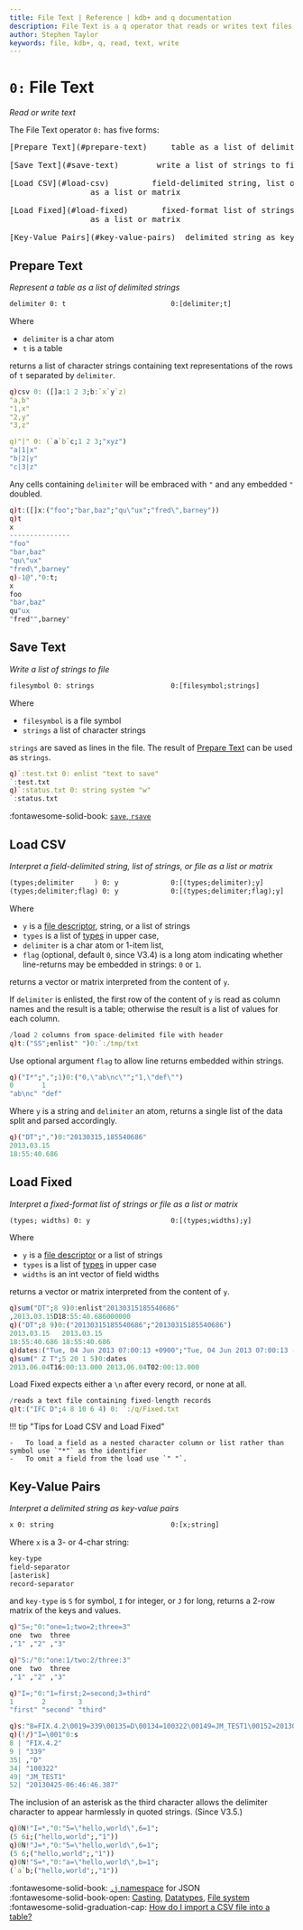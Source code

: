 ```yaml
---
title: File Text | Reference | kdb+ and q documentation
description: File Text is a q operator that reads or writes text files.
author: Stephen Taylor
keywords: file, kdb+, q, read, text, write
---
```

# `0:` File Text

_Read or write text_




The File Text operator `0:` has five forms:

<pre markdown="1" class="language-txt">
[Prepare Text](#prepare-text)     table as a list of delimited strings

[Save Text](#save-text)        write a list of strings to file

[Load CSV](#load-csv)         field-delimited string, list of strings, or file, 
                 as a list or matrix

[Load Fixed](#load-fixed)       fixed-format list of strings, or file, 
                 as a list or matrix

[Key-Value Pairs](#key-value-pairs)  delimited string as key-value pairs
</pre>

## Prepare Text

_Represent a table as a list of delimited strings_

```txt
delimiter 0: t                          0:[delimiter;t]
```

Where 

-   `delimiter` is a char atom 
-   `t` is a table

returns a list of character strings containing text representations of the rows of `t` separated by `delimiter`. 

```q
q)csv 0: ([]a:1 2 3;b:`x`y`z)
"a,b"
"1,x"
"2,y"
"3,z"

q)"|" 0: (`a`b`c;1 2 3;"xyz")
"a|1|x"
"b|2|y"
"c|3|z"
```

Any cells containing `delimiter` will be embraced with `"` and any embedded `"` doubled.

```q
q)t:([]x:("foo";"bar,baz";"qu\"ux";"fred\",barney"))
q)t
x
---------------
"foo"
"bar,baz"
"qu\"ux"
"fred\",barney"
q)-1@","0:t;
x
foo
"bar,baz"
qu"ux
"fred"",barney"
```



## Save Text

_Write a list of strings to file_

```txt
filesymbol 0: strings                   0:[filesymbol;strings]
```

Where 

-   `filesymbol` is a file symbol
-   `strings` a list of character strings

`strings` are saved as lines in the file. The result of [Prepare Text](#prepare-text) can be used as `strings`.

```q
q)`:test.txt 0: enlist "text to save"
`:test.txt
q)`:status.txt 0: string system "w"
`:status.txt
```

:fontawesome-solid-book:
[`save`, `rsave`](save.md)


## Load CSV

_Interpret a field-delimited string, list of strings, or file as a list or matrix_

```txt
(types;delimiter     ) 0: y             0:[(types;delimiter);y]
(types;delimiter;flag) 0: y             0:[(types;delimiter;flag);y]
```

Where 

-   `y` is a [file descriptor](../basics/glossary.md#file-descriptor), string, or a list of strings
-   `types` is a list of [types](../basics/datatypes.md#primitive-datatypes) in upper case,
-   `delimiter` is a char atom or 1-item list,
-   `flag` (optional, default `0`, since V3.4) is a long atom indicating whether line-returns may be embedded in strings: `0` or `1`. 

returns a vector or matrix interpreted from the content of `y`.

If `delimiter` is enlisted, the first row of the content of `y` is read as column names and the result is a table; otherwise the result is a list of values for each column.

```q
/load 2 columns from space-delimited file with header 
q)t:("SS";enlist" ")0:`:/tmp/txt
```

Use optional argument `flag` to allow line returns embedded within strings.

```q
q)("I*";",";1)0:("0,\"ab\nc\"";"1,\"def\"")
0       1
"ab\nc" "def"
```

Where `y` is a string and `delimiter` an atom, returns a single list of the data split and parsed accordingly. 

```q
q)("DT";",")0:"20130315,185540686"
2013.03.15
18:55:40.686
```


## Load Fixed

_Interpret a fixed-format list of strings or file as a list or matrix_

```txt
(types; widths) 0: y                    0:[(types;widths);y]
```

Where 

-   `y` is a [file descriptor](../basics/glossary.md#file-descriptor) or a list of strings
-   `types` is a list of [types](../basics/datatypes.md#primitive-datatypes) in upper case
-   `widths` is an int vector of field widths

returns a vector or matrix interpreted from the content of `y`.

```q
q)sum("DT";8 9)0:enlist"20130315185540686"
,2013.03.15D18:55:40.686000000
q)("DT";8 9)0:("20130315185540686";"20130315185540686")
2013.03.15   2013.03.15
18:55:40.686 18:55:40.686
q)dates:("Tue, 04 Jun 2013 07:00:13 +0900";"Tue, 04 Jun 2013 07:00:13 -0500")
q)sum(" Z T";5 20 1 5)0:dates
2013.06.04T16:00:13.000 2013.06.04T02:00:13.000
```

Load Fixed expects either a `\n` after every record, or none at all.

```q
/reads a text file containing fixed-length records
q)t:("IFC D";4 8 10 6 4) 0: `:/q/Fixed.txt 
```

!!! tip "Tips for Load CSV and Load Fixed"

    -   To load a field as a nested character column or list rather than symbol use `"*"` as the identifier
    -   To omit a field from the load use `" "`.


## Key-Value Pairs

_Interpret a delimited string as key-value pairs_

```txt
x 0: string                             0:[x;string]
```

Where `x` is a 3- or 4-char string: 

```txt
key-type
field-separator
[asterisk]
record-separator
```

and `key-type` is `S` for symbol, `I` for integer, or `J` for long, returns a 2-row matrix of the keys and values. 

```q
q)"S=;"0:"one=1;two=2;three=3"
one  two  three
,"1" ,"2" ,"3"

q)"S:/"0:"one:1/two:2/three:3"
one  two  three
,"1" ,"2" ,"3"

q)"I=;"0:"1=first;2=second;3=third"
1       2        3
"first" "second" "third"

q)s:"8=FIX.4.2\0019=339\00135=D\00134=100322\00149=JM_TEST1\00152=20130425-06:46:46.387"
q)(!/)"I=\001"0:s
8 | "FIX.4.2"
9 | "339"
35| ,"D"
34| "100322"
49| "JM_TEST1"
52| "20130425-06:46:46.387"
```

The inclusion of an asterisk as the third character allows the delimiter character to appear harmlessly in quoted strings. (Since V3.5.)

```q
q)0N!"I=*,"0:"5=\"hello,world\",6=1";
(5 6i;("hello,world";,"1"))
q)0N!"J=*,"0:"5=\"hello,world\",6=1";
(5 6;("hello,world";,"1"))
q)0N!"S=*,"0:"a=\"hello,world\",b=1";
(`a`b;("hello,world";,"1"))
```

:fontawesome-solid-book: 
[`.j` namespace](../ref/dotj.md) for JSON 
<br>
:fontawesome-solid-book-open: 
[Casting](../basics/casting.md), 
[Datatypes](../basics/datatypes.md), 
[File system](../basics/files.md)<br>
:fontawesome-solid-graduation-cap:
[How do I import a CSV file into a table?](../kb/faq.md#how-do-i-import-a-csv-file-into-a-table)

